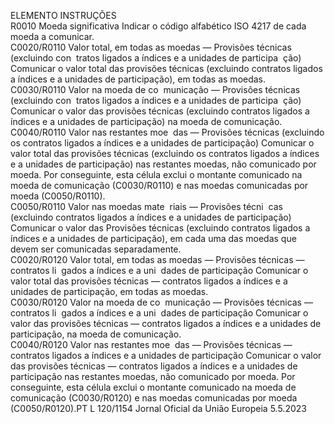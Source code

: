  
ELEMENTO  INSTRUÇÕES  
R0010  Moeda significativa  Indicar o código alfabético ISO 4217 de cada moeda a comunicar.  
C0020/R0110  Valor total, em todas as 
moedas — Provisões 
técnicas (excluindo con ­
tratos ligados a índices e 
a unidades de participa ­
ção)  Comunicar o valor total das provisões técnicas (excluindo contratos ligados a índices e a 
unidades de participação), em todas as moedas.  
C0030/R0110  Valor na moeda de co ­
municação — Provisões 
técnicas (excluindo con ­
tratos ligados a índices e 
a unidades de participa ­
ção)  Comunicar o valor das provisões técnicas (excluindo contratos ligados a índices e a 
unidades de participação) na moeda de comunicação.  
C0040/R0110  Valor nas restantes moe ­
das — Provisões técnicas 
(excluindo os contratos 
ligados a índices e a 
unidades de participação)  Comunicar o valor total das provisões técnicas (excluindo os contratos ligados a índices 
e a unidades de participação) nas restantes moedas, não comunicado por moeda. 
Por conseguinte, esta célula exclui o montante comunicado na moeda de comunicação 
(C0030/R0110) e nas moedas comunicadas por moeda (C0050/R0110).  
C0050/R0110  Valor nas moedas mate ­
riais — Provisões técni ­
cas (excluindo contratos 
ligados a índices e a 
unidades de participação)  Comunicar o valor das Provisões técnicas (excluindo contratos ligados a índices e a 
unidades de participação), em cada uma das moedas que devem ser comunicadas 
separadamente.  
C0020/R0120  Valor total, em todas as 
moedas — Provisões 
técnicas — contratos li ­
gados a índices e a uni ­
dades de participação  Comunicar o valor total das provisões técnicas — contratos ligados a índices e a 
unidades de participação, em todas as moedas.  
C0030/R0120  Valor na moeda de co ­
municação — Provisões 
técnicas — contratos li ­
gados a índices e a uni ­
dades de participação  Comunicar o valor das provisões técnicas — contratos ligados a índices e a unidades de 
participação, na moeda de comunicação.  
C0040/R0120  Valor nas restantes moe ­
das — Provisões técnicas 
— contratos ligados a 
índices e a unidades de 
participação  Comunicar o valor das provisões técnicas — contratos ligados a índices e a unidades de 
participação nas restantes moedas, não comunicado por moeda. 
Por conseguinte, esta célula exclui o montante comunicado na moeda de comunicação 
(C0030/R0120) e nas moedas comunicadas por moeda (C0050/R0120).PT  L 120/1154 Jornal Oficial da União Europeia 5.5.2023